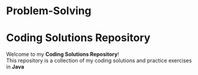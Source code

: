# Problem-Solving
# Coding Solutions Repository  
Welcome to my **Coding Solutions Repository**!  
This repository is a collection of my coding solutions and practice exercises in **Java**
